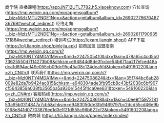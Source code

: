 商学院
    直播课程(https://appJN712UTL7782.h5.xiaoeknow.com)
    穴位查询(https://mp.weixin.qq.com/mp/appmsgalbum?__biz=MzIzMTU2NDE1Ng==&action=getalbum&album_id=2690277967048736769#wechat_redirect)
    经络走向(https://mp.weixin.qq.com/mp/appmsgalbum?__biz=MzIzMTU2NDE1Ng==&action=getalbum&album_id=2690281179063517186#wechat_redirect)
    培训考试(https://exam.lianqin.shop/)
    APP下载(https://plj.lianqin.shop/pinlejia.apk)
招商加盟
    加盟指南(https://mp.weixin.qq.com/s?__biz=MzI0NTY4MDA1Mw==&mid=2247505410&idx=1&sn=478a65c4cd5b073625550d7f14273b09&chksm=e94844d8de3fcdce54b671aa2f7efced48adca1d894acf49e055cb09dc95c45a08c124dea5fd&token=549160220&lang=zh_CN#rd)
    联系我们(https://mp.weixin.qq.com/s?__biz=MzI0NTY4MDA1Mw==&mid=2247508624&idx=1&sn=35f744bc6ab28009e82da7b9424ac815&chksm=e948304ade3fb95cb8c43bf2038c6bf907cf5643859a038fb3565ba5a930e15445f4ca0ee631&token=549160220&lang=zh_CN#rd)
    客服热线(https://mp.weixin.qq.com/s?__biz=MzI0NTY4MDA1Mw==&mid=2247508618&idx=1&sn=c0ee9f1597218153a95b0314847a7cb5&chksm=e9483050de3fb9469797bc2dcd55cd46e9b0168e841d07703876ee1d3e1f21d555c96b622cf2&token=549160220&lang=zh_CN#rd)
微商城
    (https://h5.lianqin.shop/pages/index/index)